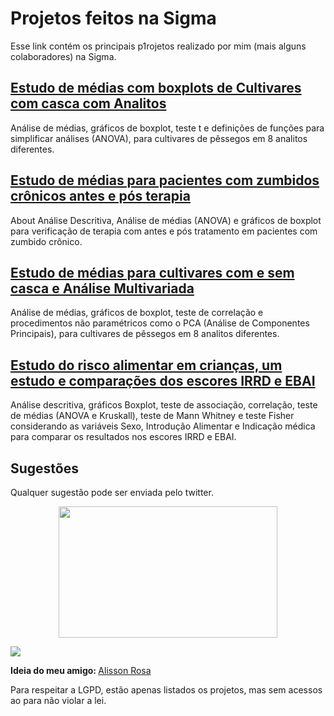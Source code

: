 # Projetos feitos na Sigma

Esse link  contém os principais p1rojetos realizado por mim (mais alguns colaboradores) na Sigma.

## [Estudo de médias com boxplots de Cultivares com casca com Analitos](https://github.com/VitorBSP/Sigma_Projeto-Quimica)
Análise de médias, gráficos de boxplot, teste t e definições de funções para simplificar análises (ANOVA), para cultivares de pêssegos em 8 analitos diferentes.

## [Estudo de médias para pacientes com zumbidos crônicos antes e pós terapia](https://github.com/VitorBSP/Sigma_Projeto_Fonoaudiologia)
About
Análise Descritiva, Análise de médias (ANOVA) e gráficos de boxplot para verificação de terapia com antes e pós tratamento em pacientes com zumbido crônico.

## [Estudo de médias para cultivares com e sem casca e Análise Multivariada](https://github.com/VitorBSP/Sigma_Projeto-Quimica2)
Análise de médias, gráficos de boxplot, teste de correlação e procedimentos não paramétricos como o PCA (Análise de Componentes Principais), para cultivares de pêssegos em 8 analitos diferentes.

## [Estudo do risco alimentar em crianças, um estudo e comparações dos escores IRRD e EBAI](https://github.com/AlissonRP/Psicologia-2019)
Análise descritiva, gráficos Boxplot, teste de associação, correlação, teste de médias (ANOVA e Kruskall), teste de Mann Whitney e teste Fisher considerando as variáveis Sexo, Introdução Alimentar e Indicação médica para comparar os resultados nos escores IRRD e EBAI.


## Sugestões
Qualquer sugestão pode ser enviada pelo twitter.
 <p align="center"><img align="center" src="https://github.com/VitorBSP/ProjetosSigma/blob/main/Hello_Glasses.gif" height="210px" width="350"/></p>

<div> 
 <a href = "https://twitter.com/SoulVitorP"><img src="https://img.shields.io/badge/Twitter-1DA1F2?style=for-the-badge&logo=twitter&logoColor=white" target="_blank"></a>
  
  <b> Ideia do meu amigo: </b> [Alisson Rosa](https://github.com/AlissonRP) 
 
 
Para respeitar a LGPD, estão apenas listados os projetos, mas sem acessos ao para não violar a lei.
